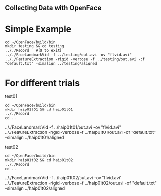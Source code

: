 Collecting Data with OpenFace
---


# Simple Example

```
cd ~/OpenFace/build/bin
mkdir testing && cd testing
.././Record   #[Q to exit]
.././FaceLandmarkVid -f ../testing/out.avi -ov "flvid.avi"
.././FeatureExtraction -rigid -verbose -f ../testing/out.avi -of "default.txt" -simalign ../testing/aligned
```


# For different trials

test01
```
cd ~/OpenFace/build/bin
mkdir haip01t01 && cd haip01t01
.././Record
cd ..
```


.././FaceLandmarkVid -f ../haip01t01/out.avi -ov "flvid.avi"
.././FeatureExtraction -rigid -verbose -f ../haip01t01/out.avi -of "default.txt" -simalign ../haip01t01/aligned



test02
```
cd ~/OpenFace/build/bin
mkdir haip01t02 && cd haip01t02
.././Record
cd ..
```
.././FaceLandmarkVid -f ../haip01t02/out.avi -ov "flvid.avi"
.././FeatureExtraction -rigid -verbose -f ../haip01t02/out.avi -of "default.txt" -simalign ../haip01t02/aligned
